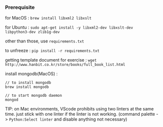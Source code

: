 
### Prerequisite

for MacOS :
`brew install libxml2 libxslt`

for Ubuntu : 
`sudo apt-get install -y libxml2-dev libxslt-dev libpython3-dev zlib1g-dev`

other than those, use `requirements.txt`

to unfreeze : `pip install -r requirements.txt`

getting template document for exercise : `wget http://www.hanbit.co.kr/store/books/full_book_list.html`

install mongodb(MacOS) :
```
// to install mongodb
brew install mongodb

// to start mongodb daemon
mongod
```
TIP: on Mac environments, VScode prohibits using two linters at the same time. just stick with one linter if the linter is not working. (command palette -> `Python:Select linter` and disable anything not necessary)
